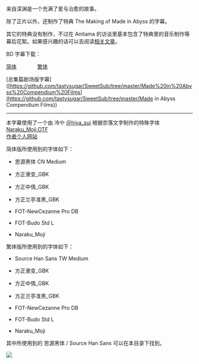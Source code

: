 来自深渊是一个充满了爱与治愈的故事。

除了正片以外，还制作了特典 The Making of Made in Abyss 的字幕。

其它的特典没有制作，不过在 Anitama 的访谈里基本包含了特典里的音乐制作等幕后花絮。如果感兴趣的话可以去阅读[相关文章](http://www.anitama.cn/search?keyword=%E6%9D%A5%E8%87%AA%E6%B7%B1%E6%B8%8A)。

BD 字幕下载：

[简体](https://github.com/tastysugar/SweetSub/raw/master/Made%20in%20Abyss/Made%20in%20Abyss%20chs.rar)　　　　[繁体](https://github.com/tastysugar/SweetSub/blob/master/Made%20in%20Abyss/Made%20in%20Abyss%20cht.rar)

[总集篇剧场版字幕]([https://github.com/tastysugar/SweetSub/tree/master/Made%20in%20Abyss%20Compendium%20Films](https://github.com/tastysugar/SweetSub/tree/master/Made in Abyss Compendium Films))

------

本字幕使用了一个由 冷や [＠hiya_sui](https://twitter.com/hiya_sui/) 根据奈落文字制作的特殊字体 [Naraku_Moji.OTF](Naraku_Moji.OTF)   
[作者个人网站](http://night0v0l.webcrow.jp/)

简体版所使用到的字体如下：  

- 思源黑体 CN Medium  

- 方正隶变_GBK  
- 方正中倩_GBK  
- 方正兰亭准黑_GBK  
- FOT-NewCezanne Pro DB  
- FOT-Budo Std L  
- Naraku_Moji  

繁体版所使用到的字体如下：  

- Source Han Sans TW Medium  

- 方正隶变_GBK  
- 方正中倩_GBK  
- 方正兰亭准黑_GBK  
- FOT-NewCezanne Pro DB  
- FOT-Budo Std L  
- Naraku_Moji  

其中所使用到的 思源黑体 / Source Han Sans 可以在本目录下找到。

![](key_visual.jpg)